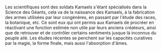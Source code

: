 Les scientifiques sont des soldats Kamaels s'étant spécialisés dans la Science des Géants, cela va de la naissance des Kamaels, à la fabrication des armes utilisées par leur congénères, en passant par l'étude des races, la botanique, etc. Ce sont eux qui ont permis aux Kamaels de procréer en réactivant une fonction estimée non utile par leurs anciens créateurs, ainsi que de retrouver et de contrôler certains sentiments jusque là inconnus du peuple ailé. Les études récentes se penchent sur les capacités curatives par la magie, la forme finale, mais aussi l'absorption d'âmes.

